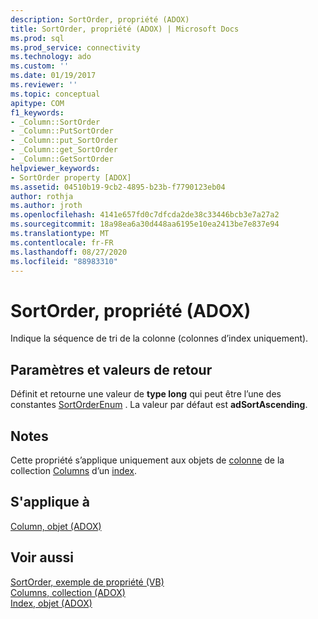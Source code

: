 ```yaml
---
description: SortOrder, propriété (ADOX)
title: SortOrder, propriété (ADOX) | Microsoft Docs
ms.prod: sql
ms.prod_service: connectivity
ms.technology: ado
ms.custom: ''
ms.date: 01/19/2017
ms.reviewer: ''
ms.topic: conceptual
apitype: COM
f1_keywords:
- _Column::SortOrder
- _Column::PutSortOrder
- _Column::put_SortOrder
- _Column::get_SortOrder
- _Column::GetSortOrder
helpviewer_keywords:
- SortOrder property [ADOX]
ms.assetid: 04510b19-9cb2-4895-b23b-f7790123eb04
author: rothja
ms.author: jroth
ms.openlocfilehash: 4141e657fd0c7dfcda2de38c33446bcb3e7a27a2
ms.sourcegitcommit: 18a98ea6a30d448aa6195e10ea2413be7e837e94
ms.translationtype: MT
ms.contentlocale: fr-FR
ms.lasthandoff: 08/27/2020
ms.locfileid: "88983310"
---
```

# <a name="sortorder-property-adox"></a>SortOrder, propriété (ADOX)
Indique la séquence de tri de la colonne (colonnes d’index uniquement).  
  
## <a name="settings-and-return-values"></a>Paramètres et valeurs de retour  
 Définit et retourne une valeur de **type long** qui peut être l’une des constantes [SortOrderEnum](./sortorderenum.md) . La valeur par défaut est **adSortAscending**.  
  
## <a name="remarks"></a>Notes  
 Cette propriété s’applique uniquement aux objets de [colonne](./column-object-adox.md) de la collection [Columns](./columns-collection-adox.md) d’un [index](./index-object-adox.md).  
  
## <a name="applies-to"></a>S'applique à  
 [Column, objet (ADOX)](./column-object-adox.md)  
  
## <a name="see-also"></a>Voir aussi  
 [SortOrder, exemple de propriété (VB)](./sortorder-property-example-vb.md)   
 [Columns, collection (ADOX)](./columns-collection-adox.md)   
 [Index, objet (ADOX)](./index-object-adox.md)
